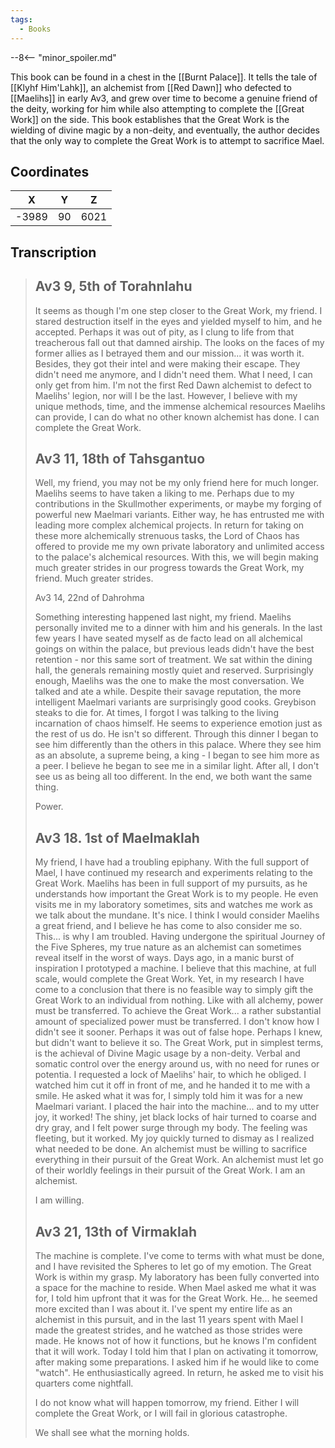 ```yaml
---
tags:
  - Books
---
```


--8<-- "minor_spoiler.md"

This book can be found in a chest in the [[Burnt Palace]]. It tells the tale of [[Klyhf Him'Lahk]], an alchemist from [[Red Dawn]] who defected to [[Maelihs]] in early Av3, and grew over time to become a genuine friend of the deity, working for him while also attempting to complete the [[Great Work]] on the side. This book establishes that the Great Work is the wielding of divine magic by a non-deity, and eventually, the author decides that the only way to complete the Great Work is to attempt to sacrifice Mael.

## Coordinates
| **X** | **Y** | **Z** |
| :---: | :---: | :---: |
| -3989 |  90   | 6021  |

## Transcription
> Av3 9, 5th of Torahnlahu
> ------
> It seems as though I'm one step closer to the Great Work, my friend. I stared destruction itself in the eyes and yielded myself to him, and he accepted. Perhaps it was out of pity, as I clung to life from that treacherous fall out that damned airship. The looks on the faces of my former allies as I betrayed them and our mission... it was worth it. Besides, they got their intel and were making their escape. They didn't need me anymore, and I didn't need them. What I need, I can only get from him. I'm not the first Red Dawn alchemist to defect to Maelihs' legion, nor will I be the last. However, I believe with my unique methods, time, and the immense alchemical resources Maelihs can provide, I can do what no other known alchemist has done. I can complete the Great Work.
>
> Av3 11, 18th of Tahsgantuo
> ------
> Well, my friend, you may not be my only friend here for much longer. Maelihs seems to have taken a liking to me. Perhaps due to my contributions in the Skullmother experiments, or maybe my forging of powerful new Maelmari variants. Either way, he has entrusted me with leading more complex alchemical projects. In return for taking on these more alchemically strenuous tasks, the Lord of Chaos has offered to provide me my own private laboratory and unlimited access to the palace's alchemical resources. With this, we will begin making much greater strides in our progress towards the Great Work, my friend. Much greater strides.
>
> Av3 14, 22nd of Dahrohma
>
> Something interesting happened last night, my friend. Maelihs personally invited me to a dinner with him and his generals. In the last few years I have seated myself as de facto lead on all alchemical goings on within the palace, but previous leads didn't have the best retention - nor this same sort of treatment. We sat within the dining hall, the generals remaining mostly quiet and reserved. Surprisingly enough, Maelihs was the one to make the most conversation. We talked and ate a while. Despite their savage reputation, the more intelligent Maelmari variants are surprisingly good cooks. Greybison steaks to die for. At times, I forgot I was talking to the living incarnation of chaos himself. He seems to experience emotion just as the rest of us do. He isn't so different. Through this dinner I began to see him differently than the others in this palace. Where they see him as an absolute, a supreme being, a king - I began to see him more as a peer. I believe he began to see me in a similar light. After all, I don't see us as being all too different. In the end, we both want the same thing.
>
> Power.
>
> Av3 18. 1st of Maelmaklah
> ------
> My friend, I have had a troubling epiphany. With the full support of Mael, I have continued my research and experiments relating to the Great Work. Maelihs has been in full support of my pursuits, as he
understands how important the Great Work is to my people. He even visits me in my laboratory sometimes, sits and watches me work as we talk about the mundane. It's nice. I think I would consider Maelihs a great friend, and I believe he has come to also consider me so. This... is why I am troubled. Having undergone the spiritual Journey of the Five Spheres, my true nature as an alchemist can sometimes reveal itself in the worst of ways. Days ago, in a manic burst of inspiration I prototyped a machine. I believe that this machine, at full scale, would complete the Great Work. Yet, in my research I have come to a conclusion that there is no feasible way to simply gift the Great Work to an individual from nothing. Like with all alchemy, power must be transferred. To achieve the Great Work... a rather substantial amount of specialized power must be transferred. I don't know how I didn't see it sooner. Perhaps it was out of false hope. Perhaps I knew, but didn't want to believe it so. The Great Work, put in simplest terms, is the achieval of Divine Magic usage by a non-deity. Verbal and somatic control over the energy around us, with no need for runes or potentia. I requested a lock of Maelihs' hair, to which he obliged. I watched him cut it off in front of me, and he handed it to me with a smile. He asked what it was for, I simply told him it was for a new Maelmari variant. I placed the hair into the machine... and to my utter joy, it worked! The shiny, jet black locks of hair turned to coarse and dry gray, and I felt power surge through my body. The feeling was fleeting, but it worked. My joy quickly turned to dismay as I realized what needed to be done. An alchemist must be willing to sacrifice everything in their pursuit of the Great Work. An alchemist must let go of their worldly feelings in their pursuit of the Great Work. I am an alchemist.
>
> I am willing.
>
> Av3 21, 13th of Virmaklah
> ------
> The machine is complete. I've come to terms with what must be done, and I have revisited the Spheres to let go of my emotion. The Great Work is within my grasp. My laboratory has been fully converted into a
space for the machine to reside. When Mael asked me what it was for, I told him upfront that it was for the Great Work. He... he seemed more excited than I was about it. I've spent my entire life as an alchemist in this pursuit, and in the last 11 years spent with Mael I made the greatest strides, and he watched as those strides were made. He knows not of how it functions, but he knows I'm confident that it will work. Today I told him that I plan on activating it tomorrow, after making some preparations. I asked him if he would like to come "watch". He enthusiastically agreed. In return, he asked me to visit his quarters come nightfall.
>
> I do not know what will happen tomorrow, my friend. Either I will complete the Great Work, or I will fail in glorious catastrophe.
>
> We shall see what the morning holds.

